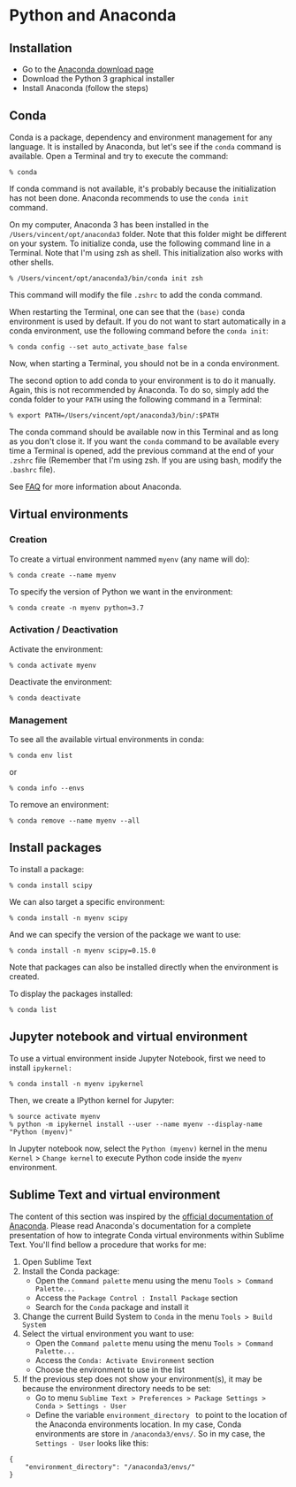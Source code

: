 # Python and Anaconda


## Installation

- Go to the [Anaconda download page](https://www.anaconda.com/distribution)
- Download the Python 3 graphical installer
- Install Anaconda (follow the steps)


## Conda

Conda is a package, dependency and environment management for any language. It is installed by Anaconda, but let's see if the `conda` command is available. Open a Terminal and try to execute the command:

```
% conda
```

If conda command is not available, it's probably because the initialization has not been done. Anaconda recommends to use the `conda init` command.

On my computer, Anaconda 3 has been installed in the `/Users/vincent/opt/anaconda3` folder. Note that this folder might be different on your system. To initialize conda, use the following command line in a Terminal. Note that I'm using zsh as shell. This initialization also works with other shells.

```
% /Users/vincent/opt/anaconda3/bin/conda init zsh
```

This command will modify the file `.zshrc` to add the conda command.

When restarting the Terminal, one can see that the `(base)` conda environment is used by default. If you do not want to start automatically in a conda environment, use the following command before the `conda init`:

```
% conda config --set auto_activate_base false
```

Now, when starting a Terminal, you should not be in a conda environment.

The second option to add conda to your environment is to do it manually. Again, this is not recommended by Anaconda. To do so, simply add the conda folder to your `PATH` using the following command in a Terminal:

```
% export PATH=/Users/vincent/opt/anaconda3/bin/:$PATH
```

The conda command should be available now in this Terminal and as long as you don't close it. If you want the `conda` command to be available every time a Terminal is opened, add the previous command at the end of your `.zshrc` file (Remember that  I'm using zsh. If you are using bash, modify the `.bashrc` file).

See [FAQ](https://docs.anaconda.com/anaconda/user-guide/faq/) for more information about Anaconda.


## Virtual environments

### Creation

To create a virtual environment nammed `myenv` (any name will do):

```
% conda create --name myenv
```

To specify the version of Python we want in the environment:

```
% conda create -n myenv python=3.7
```

### Activation / Deactivation

Activate the environment:

```
% conda activate myenv
```

Deactivate the environment:

```
% conda deactivate
```


### Management

To see all the available virtual environments in conda:

```
% conda env list
```

or 

```
% conda info --envs
```

To remove an environment:

```
% conda remove --name myenv --all
```

## Install packages

To install a package:

```
% conda install scipy
```

We can also target a specific environment:

```
% conda install -n myenv scipy
```

And we can specify the version of the package we want to use:

```
% conda install -n myenv scipy=0.15.0
```

Note that packages can also be installed directly when the environment is created.

To display the packages installed:

```
% conda list
```


## Jupyter notebook and virtual environment

To use a virtual environment inside Jupyter Notebook, first we need to install `ipykernel:`

```
% conda install -n myenv ipykernel
```

Then, we create a IPython kernel for Jupyter:

```
% source activate myenv
% python -m ipykernel install --user --name myenv --display-name "Python (myenv)"
```

In Jupyter notebook now, select the `Python (myenv)`  kernel in the menu `Kernel` > `Change kernel` to execute Python code inside the `myenv` environment.


## Sublime Text and virtual environment

The content of this section was inspired by the [official documentation of Anaconda](https://docs.anaconda.com/anaconda/user-guide/tasks/integration/sublime/). Please read Anaconda's documentation for a complete presentation of how to integrate Conda virtual environments within Sublime Text. You'll find bellow a procedure that works for me:

1. Open Sublime Text
2. Install the Conda package:
	- Open the `Command palette` menu using the menu `Tools > Command Palette...`
	- Access the `Package Control : Install Package` section
	- Search for the `Conda` package and install it
3. Change the current Build System to `Conda` in the menu `Tools > Build System`
4. Select the virtual environment you want to use:
	- Open the `Command palette` menu using the menu `Tools > Command Palette...`
	- Access the `Conda: Activate Environment` section
	- Choose the environment to use in the list
5. If the previous step does not show your environment(s), it may be because the environment directory needs to be set:
	- Go to menu `Sublime Text > Preferences > Package Settings > Conda > Settings - User`
	- Define the variable `environment_directory ` to point to the location of the Anaconda environments location. In my case, Conda environments are store in `/anaconda3/envs/`. So in my case, the `Settings - User` looks like this:

```
{
	"environment_directory": "/anaconda3/envs/"
}
```